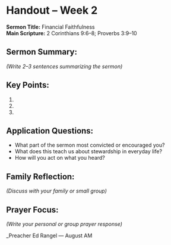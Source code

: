 # Handout – Week 2

**Sermon Title:** Financial Faithfulness  
**Main Scripture:** 2 Corinthians 9:6–8; Proverbs 3:9–10  

## Sermon Summary:
_(Write 2–3 sentences summarizing the sermon)_

## Key Points:
1.  
2.  
3.  

## Application Questions:
- What part of the sermon most convicted or encouraged you?
- What does this teach us about stewardship in everyday life?
- How will you act on what you heard?

## Family Reflection:
_(Discuss with your family or small group)_

## Prayer Focus:
_(Write your personal or group prayer response)_

_Preacher Ed Rangel — August AM 
